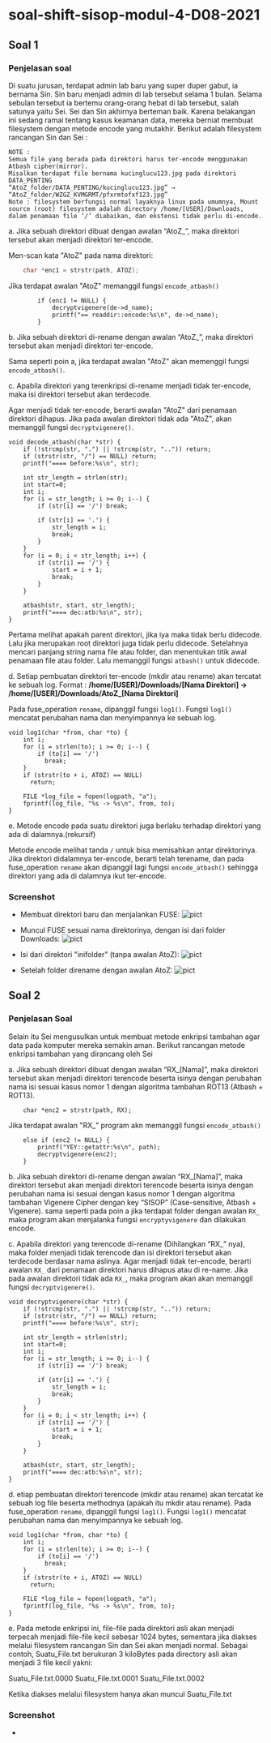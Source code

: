 # soal-shift-sisop-modul-4-D08-2021

## **Soal 1**
### Penjelasan soal
Di suatu jurusan, terdapat admin lab baru yang super duper gabut, ia bernama Sin. Sin baru menjadi admin di lab tersebut selama 1 bulan. Selama sebulan tersebut ia bertemu orang-orang hebat di lab tersebut, salah satunya yaitu Sei. Sei dan Sin akhirnya berteman baik. Karena belakangan ini sedang ramai tentang kasus keamanan data, mereka berniat membuat filesystem dengan metode encode yang mutakhir. Berikut adalah filesystem rancangan Sin dan Sei :
```
NOTE : 
Semua file yang berada pada direktori harus ter-encode menggunakan Atbash cipher(mirror).
Misalkan terdapat file bernama kucinglucu123.jpg pada direktori DATA_PENTING
“AtoZ_folder/DATA_PENTING/kucinglucu123.jpg” → “AtoZ_folder/WZGZ_KVMGRMT/pfxrmtofxf123.jpg”
Note : filesystem berfungsi normal layaknya linux pada umumnya, Mount source (root) filesystem adalah directory /home/[USER]/Downloads, dalam penamaan file ‘/’ diabaikan, dan ekstensi tidak perlu di-encode.
```
a. Jika sebuah direktori dibuat dengan awalan “AtoZ_”, maka direktori tersebut akan menjadi direktori ter-encode.

Men-scan kata "AtoZ" pada nama direktori:
```c
    char *enc1 = strstr(path, ATOZ);
```
Jika terdapat awalan "AtoZ" memanggil fungsi `encode_atbash()`
```
        if (enc1 != NULL) {
            decryptvigenere(de->d_name);
            printf("== readdir::encode:%s\n", de->d_name);
        }
```
b. Jika sebuah direktori di-rename dengan awalan “AtoZ_”, maka direktori tersebut akan menjadi direktori ter-encode.

Sama seperti poin a, jika terdapat awalan "AtoZ" akan memenggil fungsi `encode_atbash()`.

c. Apabila direktori yang terenkripsi di-rename menjadi tidak ter-encode, maka isi direktori tersebut akan terdecode.

Agar menjadi tidak ter-encode, berarti awalan "AtoZ" dari penamaan direktori dihapus. Jika pada awalan direktori tidak ada "AtoZ", akan memanggil fungsi `decryptvigenere()`.
```
void decode_atbash(char *str) {
    if (!strcmp(str, ".") || !strcmp(str, "..")) return;
    if (strstr(str, "/") == NULL) return;
    printf("==== before:%s\n", str);
    
    int str_length = strlen(str);
    int start=0;
    int i;
    for (i = str_length; i >= 0; i--) {
        if (str[i] == '/') break;

        if (str[i] == '.') {
            str_length = i;
            break;
        }
    }
    for (i = 0; i < str_length; i++) {
        if (str[i] == '/') {
            start = i + 1;
            break;
        }
    }

    atbash(str, start, str_length);
    printf("==== dec:atb:%s\n", str);
}
```
Pertama melihat apakah parent direktori, jika iya maka tidak berlu didecode. Lalu jika merupakan root direktori juga tidak perlu didecode. Setelahnya mencari panjang string nama file atau folder, dan menentukan titik awal penamaan file atau folder. Lalu memanggil fungsi `atbash()` untuk didecode.

d. Setiap pembuatan direktori ter-encode (mkdir atau rename) akan tercatat ke sebuah log. Format : **/home/[USER]/Downloads/[Nama Direktori] → /home/[USER]/Downloads/AtoZ_[Nama Direktori]**

Pada fuse_operation `rename`, dipanggil fungsi `log1()`. Fungsi `log1()` mencatat perubahan nama dan menyimpannya ke sebuah log.
```
void log1(char *from, char *to) {
    int i;
    for (i = strlen(to); i >= 0; i--) {
        if (to[i] == '/') 
          break;
    }
    if (strstr(to + i, ATOZ) == NULL) 
      return;

    FILE *log_file = fopen(logpath, "a");
    fprintf(log_file, "%s -> %s\n", from, to);
}

```
e. Metode encode pada suatu direktori juga berlaku terhadap direktori yang ada di dalamnya.(rekursif)

Metode encode melihat tanda `/` untuk bisa memisahkan antar direktorinya. Jika direktori didalamnya ter-encode, berarti telah terename, dan pada fuse_operation `rename` akan dipanggil lagi fungsi `encode_atbash()` sehingga direktori yang ada di dalamnya ikut ter-encode.

### Screenshot
- Membuat direktori baru dan menjalankan FUSE:
![pict](https://i.postimg.cc/rmSYnY18/Virtual-Box-Ubuntu-New-12-06-2021-22-11-16.png)

- Muncul FUSE sesuai nama direktorinya, dengan isi dari folder Downloads:
![pict](https://i.postimg.cc/7ZZhqFhW/Virtual-Box-Ubuntu-New-13-06-2021-01-06-31.png)

- Isi dari direktori "inifolder" (tanpa awalan AtoZ):
![pict](https://i.postimg.cc/TY7GJp2t/Virtual-Box-Ubuntu-New-12-06-2021-22-18-50.png)

- Setelah folder direname dengan awalan AtoZ:
![pict](https://i.postimg.cc/9X1jcr9c/Virtual-Box-Ubuntu-New-12-06-2021-22-19-32.png)

## **Soal 2**
### Penjelasan Soal
Selain itu Sei mengusulkan untuk membuat metode enkripsi tambahan agar data pada komputer mereka semakin aman. Berikut rancangan metode enkripsi tambahan yang dirancang oleh Sei

 a. Jika sebuah direktori dibuat dengan awalan “RX_[Nama]”, maka direktori tersebut akan menjadi direktori terencode beserta isinya dengan perubahan nama isi sesuai kasus nomor 1 dengan algoritma tambahan ROT13 (Atbash + ROT13).

```
    char *enc2 = strstr(path, RX);
```
Jika terdapat awalan "RX_" program akn memanggil fungsi `encode_atbash()`
```
    else if (enc2 != NULL) {
        printf("YEY::getattr:%s\n", path);
        decryptvigenere(enc2);
    }
```

 b. Jika sebuah direktori di-rename dengan awalan “RX_[Nama]”, maka direktori tersebut akan menjadi direktori terencode beserta isinya dengan perubahan nama isi sesuai dengan kasus nomor 1 dengan algoritma tambahan Vigenere Cipher dengan key “SISOP” (Case-sensitive, Atbash + Vigenere).
sama seperti pada poin a jika terdapat folder dengan awalan `RX_` maka program akan menjalanka fungsi `encryptyvigenere` dan dilakukan encode.

c. Apabila direktori yang terencode di-rename (Dihilangkan “RX_” nya), maka folder menjadi tidak terencode dan isi direktori tersebut akan terdecode berdasar nama aslinya.
Agar menjadi tidak ter-encode, berarti awalan `RX_` dari penamaan direktori harus dihapus atau di re-name. Jika pada awalan direktori tidak ada `RX_`, maka program akan akan memanggil fungsi `decryptvigenere()`.
```
void decryptvigenere(char *str) {
    if (!strcmp(str, ".") || !strcmp(str, "..")) return;
    if (strstr(str, "/") == NULL) return;
    printf("==== before:%s\n", str);
    
    int str_length = strlen(str);
    int start=0;
    int i;
    for (i = str_length; i >= 0; i--) {
        if (str[i] == '/') break;

        if (str[i] == '.') {
            str_length = i;
            break;
        }
    }
    for (i = 0; i < str_length; i++) {
        if (str[i] == '/') {
            start = i + 1;
            break;
        }
    }

    atbash(str, start, str_length);
    printf("==== dec:atb:%s\n", str);
}
```

d. etiap pembuatan direktori terencode (mkdir atau rename) akan tercatat ke sebuah log file beserta methodnya (apakah itu mkdir atau rename).
Pada fuse_operation `rename`, dipanggil fungsi `log1()`. Fungsi `log1()` mencatat perubahan nama dan menyimpannya ke sebuah log.
```
void log1(char *from, char *to) {
    int i;
    for (i = strlen(to); i >= 0; i--) {
        if (to[i] == '/') 
          break;
    }
    if (strstr(to + i, ATOZ) == NULL) 
      return;

    FILE *log_file = fopen(logpath, "a");
    fprintf(log_file, "%s -> %s\n", from, to);
}

```

e. Pada metode enkripsi ini, file-file pada direktori asli akan menjadi terpecah menjadi file-file kecil sebesar 1024 bytes, sementara jika diakses melalui filesystem rancangan Sin dan Sei akan menjadi normal. Sebagai contoh, Suatu_File.txt berukuran 3 kiloBytes pada directory asli akan menjadi 3 file kecil yakni:

Suatu_File.txt.0000
Suatu_File.txt.0001
Suatu_File.txt.0002

Ketika diakses melalui filesystem hanya akan muncul Suatu_File.txt


### Screenshot
-

